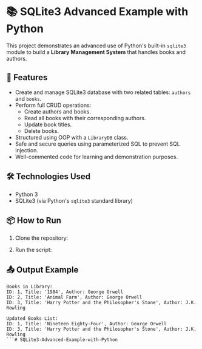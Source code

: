 # 📚 SQLite3 Advanced Example with Python

This project demonstrates an advanced use of Python's built-in `sqlite3` module to build a **Library Management System** that handles books and authors.

## 🚀 Features

- Create and manage SQLite3 database with two related tables: `authors` and `books`.
- Perform full CRUD operations:
  - Create authors and books.
  - Read all books with their corresponding authors.
  - Update book titles.
  - Delete books.
- Structured using OOP with a `LibraryDB` class.
- Safe and secure queries using parameterized SQL to prevent SQL injection.
- Well-commented code for learning and demonstration purposes.

## 🛠 Technologies Used

- Python 3
- SQLite3 (via Python's `sqlite3` standard library)


## 📦 How to Run

1. Clone the repository:


2. Run the script:


## 📤 Output Example
```
Books in Library:
ID: 1, Title: '1984', Author: George Orwell
ID: 2, Title: 'Animal Farm', Author: George Orwell
ID: 3, Title: 'Harry Potter and the Philosopher's Stone', Author: J.K. Rowling

Updated Books List:
ID: 1, Title: 'Nineteen Eighty-Four', Author: George Orwell
ID: 3, Title: 'Harry Potter and the Philosopher's Stone', Author: J.K. Rowling
```#   S Q L i t e 3 - A d v a n c e d - E x a m p l e - w i t h - P y t h o n 
 
 
